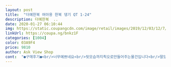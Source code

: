 ```yaml
---
layout: post 
title:  "더예한복 여아용 한복 댕기 QT 1-24" 
description: 더예한복  ..
date: 2020-01-27 06:10:44 
img: https://static.coupangcdn.com/image/retail/images/2019/12/03/12/7/8f6f73d8-4391-44d5-9818-9787498b30d8.jpg 
linkUrl: https://coupa.ng/bnkz1F 
categories: [1004] 
color: 03A9F4 
price: 9810 
author: Ask View Shop 
cont:  "●구매후기●<br/>너무예쁘네요<br/>뒷모습까지쵝오로만들어주는물건입니다<br/>딸있는엄마들~<br/>명절에는 댕기하기<br/>분홍색 한복이랑 색깔을 맞춰서 해줬더니 너무 예쁘네요.<br/>.<br/><br/>사진과 실물이 똑같습니다... <br/><br/>얼집행사 있어서 댕기 한번 해주고 싶어서 샀어요... <br/><br/>은은한분홍빛에수수한자수가어울어져<br/>이쁩니다.<br/><br/>차분하면서풍겨지는고급스러움으로<br/>추천해요<br/>너무예쁘네요<br/>뒷모습까지쵝오로만들어주는물건입니다<br/>딸있는엄마들~<br/>명절에는 댕기하기<br/>분홍색 한복이랑 색깔을 맞춰서 해줬더니 너무 예쁘네요.<br/>.<br/><br/>사진과 실물이 똑같습니다... <br/><br/>얼집행사 있어서 댕기 한번 해주고 싶어서 샀어요... <br/><br/>은은한분홍빛에수수한자수가어울어져<br/>이쁩니다.<br/><br/>차분하면서풍겨지는고급스러움으로<br/>추천해요<br/>" 
---
```

